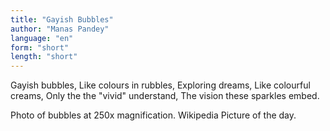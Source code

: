 ```yaml
---
title: "Gayish Bubbles"
author: "Manas Pandey"
language: "en"
form: "short"
length: "short"
---
```

Gayish bubbles,
Like colours in rubbles,
Exploring dreams,
Like colourful creams,
Only the the "vivid" understand,
The vision these sparkles embed.

Photo of bubbles at 250x magnification.
Wikipedia Picture of the day.